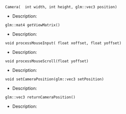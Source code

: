 `Camera(  int width, int height, glm::vec3 position)`
- Description: 

`glm::mat4 getViewMatrix()`
- Description: 

`void processMouseInput( float xoffset, float yoffset)`
- Description: 

`void processMouseScroll(float yoffset)`
- Description: 

`void setCameraPosition(glm::vec3 setPosition)`
- Description: 

`glm::vec3 returnCameraPosition()`
- Description: 